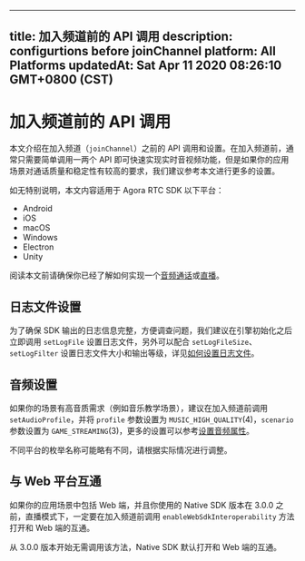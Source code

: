 
---
title: 加入频道前的 API 调用
description: configurtions before joinChannel
platform: All Platforms
updatedAt: Sat Apr 11 2020 08:26:10 GMT+0800 (CST)
---
# 加入频道前的 API 调用
本文介绍在加入频道（`joinChannel`）之前的 API 调用和设置。在加入频道前，通常只需要简单调用一两个 API 即可快速实现实时音视频功能，但是如果你的应用场景对通话质量和稳定性有较高的要求，我们建议参考本文进行更多的设置。

如无特别说明，本文内容适用于 Agora RTC SDK 以下平台：
- Android
- iOS
- macOS 
- Windows
- Electron
- Unity

<div class="alert note">阅读本文前请确保你已经了解如何实现一个<a href="https://docs.agora.io/cn/Voice/start_call_audio_android?platform=Android">音频通话</a>或<a href="https://docs.agora.io/cn/Audio%20Broadcast/start_live_audio_android?platform=Android">直播</a>。</div>

## 日志文件设置

为了确保 SDK 输出的日志信息完整，方便调查问题，我们建议在引擎初始化之后立即调用 `setLogFile` 设置日志文件，另外可以配合 `setLogFileSize`、`setLogFilter` 设置日志文件大小和输出等级，详见[如何设置日志文件](https://docs.agora.io/cn/faqs/logfile)。

## 音频设置

如果你的场景有高音质需求（例如音乐教学场景），建议在加入频道前调用 `setAudioProfile`，并将 `profile` 参数设置为 `MUSIC_HIGH_QUALITY`(4)，`scenario` 参数设置为 `GAME_STREAMING`(3)，更多的设置可以参考[设置音频属性](https://docs.agora.io/cn/Interactive%20Broadcast/audio_profile_android?platform=Android)。

<div class="alert note">不同平台的枚举名称可能略有不同，请根据实际情况进行调整。</div>

## 与 Web 平台互通

如果你的应用场景中包括 Web 端，并且你使用的 Native SDK 版本在 3.0.0 之前，直播模式下，一定要在加入频道前调用 `enableWebSdkInteroperability` 方法打开和 Web 端的互通。

<div class="alert info">从 3.0.0 版本开始无需调用该方法，Native SDK 默认打开和 Web 端的互通。</div>
